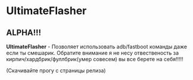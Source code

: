 # UltimateFlasher
## ALPHA!!!
**UltimateFlasher** - Позволяет использовать adb/fastboot команды даже если ты смешарик.
Обратите внимание я не несу отвественость за кирпич/хардбрик/фуллбрик(умер совесем) вы все берете на себя!!!!!

(Скачивайте прогу с страницы релиза)
